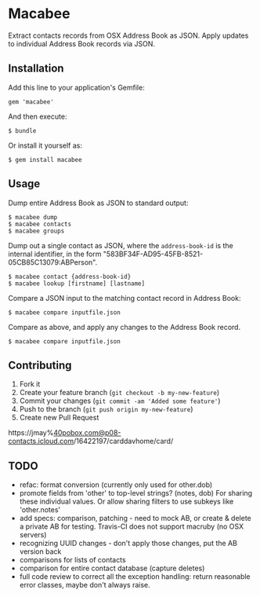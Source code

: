 # Macabee

Extract contacts records from OSX Address Book as JSON. Apply updates to individual Address Book records via JSON.

## Installation

Add this line to your application's Gemfile:

    gem 'macabee'

And then execute:

    $ bundle

Or install it yourself as:

    $ gem install macabee

## Usage

Dump entire Address Book as JSON to standard output:

    $ macabee dump
    $ macabee contacts
    $ macabee groups

Dump out a single contact as JSON, where the `address-book-id` is the internal identifier, in the form "583BF34F-AD95-45FB-8521-05CB85C13079:ABPerson".

    $ macabee contact {address-book-id}
    $ macabee lookup [firstname] [lastname]

Compare a JSON input to the matching contact record in Address Book:

    $ macabee compare inputfile.json

Compare as above, and apply any changes to the Address Book record.

    $ macabee compare inputfile.json

## Contributing

1. Fork it
2. Create your feature branch (`git checkout -b my-new-feature`)
3. Commit your changes (`git commit -am 'Added some feature'`)
4. Push to the branch (`git push origin my-new-feature`)
5. Create new Pull Request

https://jmay%40pobox.com@p08-contacts.icloud.com/16422197/carddavhome/card/

## TODO

* refac: format conversion (currently only used for other.dob)
* promote fields from 'other' to top-level strings? (notes, dob) For sharing these individual values. Or allow sharing filters to use subkeys like 'other.notes'
* add specs: comparison, patching - need to mock AB, or create & delete a private AB for testing. Travis-CI does not support macruby (no OSX servers)
* recognizing UUID changes - don't apply those changes, put the AB version back
* comparisons for lists of contacts
* comparison for entire contact database (capture deletes)
* full code review to correct all the exception handling: return reasonable error classes, maybe don't always raise.
